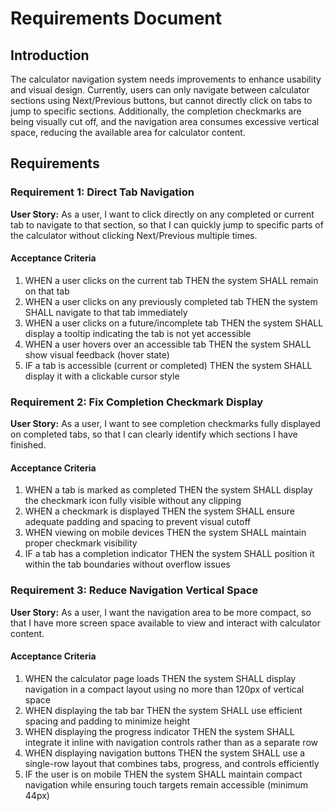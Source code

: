 # Requirements Document

## Introduction

The calculator navigation system needs improvements to enhance usability and visual design. Currently, users can only navigate between calculator sections using Next/Previous buttons, but cannot directly click on tabs to jump to specific sections. Additionally, the completion checkmarks are being visually cut off, and the navigation area consumes excessive vertical space, reducing the available area for calculator content.

## Requirements

### Requirement 1: Direct Tab Navigation

**User Story:** As a user, I want to click directly on any completed or current tab to navigate to that section, so that I can quickly jump to specific parts of the calculator without clicking Next/Previous multiple times.

#### Acceptance Criteria

1. WHEN a user clicks on the current tab THEN the system SHALL remain on that tab
2. WHEN a user clicks on any previously completed tab THEN the system SHALL navigate to that tab immediately
3. WHEN a user clicks on a future/incomplete tab THEN the system SHALL display a tooltip indicating the tab is not yet accessible
4. WHEN a user hovers over an accessible tab THEN the system SHALL show visual feedback (hover state)
5. IF a tab is accessible (current or completed) THEN the system SHALL display it with a clickable cursor style

### Requirement 2: Fix Completion Checkmark Display

**User Story:** As a user, I want to see completion checkmarks fully displayed on completed tabs, so that I can clearly identify which sections I have finished.

#### Acceptance Criteria

1. WHEN a tab is marked as completed THEN the system SHALL display the checkmark icon fully visible without any clipping
2. WHEN a checkmark is displayed THEN the system SHALL ensure adequate padding and spacing to prevent visual cutoff
3. WHEN viewing on mobile devices THEN the system SHALL maintain proper checkmark visibility
4. IF a tab has a completion indicator THEN the system SHALL position it within the tab boundaries without overflow issues

### Requirement 3: Reduce Navigation Vertical Space

**User Story:** As a user, I want the navigation area to be more compact, so that I have more screen space available to view and interact with calculator content.

#### Acceptance Criteria

1. WHEN the calculator page loads THEN the system SHALL display navigation in a compact layout using no more than 120px of vertical space
2. WHEN displaying the tab bar THEN the system SHALL use efficient spacing and padding to minimize height
3. WHEN displaying the progress indicator THEN the system SHALL integrate it inline with navigation controls rather than as a separate row
4. WHEN displaying navigation buttons THEN the system SHALL use a single-row layout that combines tabs, progress, and controls efficiently
5. IF the user is on mobile THEN the system SHALL maintain compact navigation while ensuring touch targets remain accessible (minimum 44px)
